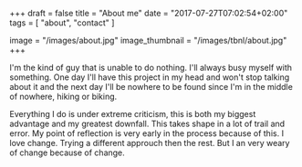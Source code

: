 +++
draft = false
title = "About me"
date = "2017-07-27T07:02:54+02:00"
tags = [ "about", "contact" ]

image = "/images/about.jpg"
image_thumbnail = "/images/tbnl/about.jpg"
+++

I'm the kind of guy that is unable to do nothing. I'll always busy myself with something. One day I'll have this project in my head and won't stop talking about it and the next day I'll be nowhere to be found since I'm in the middle of nowhere, hiking or biking.

Everything I do is under extreme criticism, this is both my biggest advantage and my greatest downfall. This takes shape in a lot of trail and error. My point of reflection is very early in the process because of this. I love change. Trying a different approuch then the rest. But I an very weary of change because of change.

